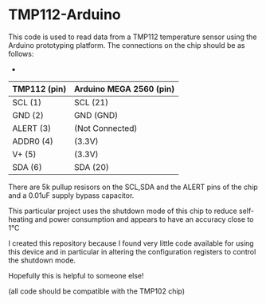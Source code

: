 # TMP112-Arduino
This code is used to read data from a TMP112 temperature sensor using the Arduino prototyping platform.
The connections on the chip should be as follows:

  -   


| TMP112  (pin)| Arduino MEGA 2560  (pin)|
| --------|-------------------------------|
|SCL (1)  | SCL (21)                      |
|GND (2)  | GND (GND)                     |
|ALERT (3)| (Not Connected)               |
|ADDR0 (4)| (3.3V)                        |
|V+  (5)  | (3.3V)                        |
|SDA (6)  | SDA (20)                      |

There are 5k pullup resisors on the SCL,SDA and the ALERT pins of the chip and a 0.01uF supply bypass capacitor.

This particular project uses the shutdown mode of this chip to reduce self-heating and power consumption and appears to have an accuracy close to 1°C

I created this repository because I found very little code available for using this device and in particular in altering the configuration registers to control the shutdown mode.

Hopefully this is helpful to someone else!

(all code should be compatible with the TMP102 chip)
